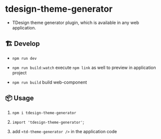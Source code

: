 # tdesign-theme-generator

- TDesign theme generator plugin, which is available in any web application.

## 🏗️ Develop

- `npm run dev`

- `npm run build:watch` execute `npm link` as well to preview in application project

- `npm run build` build web-component

## 📦 Usage

1. `npm i tdesign-theme-generator`

2. `import 'tdesign-theme-generator'`;

3. add `<td-theme-generator />` in the application code
